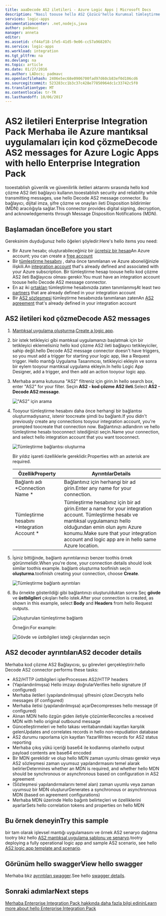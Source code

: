 ```yaml
---
title: aaaDecode AS2 iletileri - Azure Logic Apps | Microsoft Docs
description: "Nasıl toouse hello AS2 Çözücü'hello Kurumsal tümleştirme paketi de Azure mantıksal uygulamaları için"
services: logic-apps
documentationcenter: .net,nodejs,java
author: padmavc
manager: anneta
editor: 
ms.assetid: cf44af18-1fe5-41d5-9e06-cc57a968207c
ms.service: logic-apps
ms.workload: integration
ms.tgt_pltfrm: na
ms.devlang: na
ms.topic: article
ms.date: 01/27/2016
ms.author: LADocs; padmavc
ms.openlocfilehash: 2406e5ec68e0906700fad97d60cb83ef0d106cd6
ms.sourcegitcommit: 523283cc1b3c37c428e77850964dc1c33742c5f0
ms.translationtype: MT
ms.contentlocale: tr-TR
ms.lasthandoff: 10/06/2017
---
```

# <a name="decode-as2-messages-for-azure-logic-apps-with-hello-enterprise-integration-pack"></a><span data-ttu-id="b7cda-103">AS2 iletileri Enterprise Integration Pack Merhaba ile Azure mantıksal uygulamaları için kod çözme</span><span class="sxs-lookup"><span data-stu-id="b7cda-103">Decode AS2 messages for Azure Logic Apps with hello Enterprise Integration Pack</span></span> 

<span data-ttu-id="b7cda-104">tooestablish güvenlik ve güvenilirlik iletileri aktarımı sırasında hello kod çözme AS2 ileti bağlayıcı kullanın.</span><span class="sxs-lookup"><span data-stu-id="b7cda-104">tooestablish security and reliability while transmitting messages, use hello Decode AS2 message connector.</span></span> <span data-ttu-id="b7cda-105">Bu bağlayıcı, dijital imza, şifre çözme ve onayları ileti Disposition bildirimler (MDN) aracılığıyla sağlar.</span><span class="sxs-lookup"><span data-stu-id="b7cda-105">This connector provides digital signing, decryption, and acknowledgements through Message Disposition Notifications (MDN).</span></span>

## <a name="before-you-start"></a><span data-ttu-id="b7cda-106">Başlamadan önce</span><span class="sxs-lookup"><span data-stu-id="b7cda-106">Before you start</span></span>

<span data-ttu-id="b7cda-107">Gereksinim duyduğunuz hello öğeleri şöyledir:</span><span class="sxs-lookup"><span data-stu-id="b7cda-107">Here's hello items you need:</span></span>

* <span data-ttu-id="b7cda-108">Bir Azure hesabı; oluşturabileceğiniz bir [ücretsiz bir hesap](https://azure.microsoft.com/free)</span><span class="sxs-lookup"><span data-stu-id="b7cda-108">An Azure account; you can create a [free account](https://azure.microsoft.com/free)</span></span>
* <span data-ttu-id="b7cda-109">Bir [tümleştirme hesabını](logic-apps-enterprise-integration-create-integration-account.md) , daha önce tanımlanan ve Azure aboneliğinizle ilişkili.</span><span class="sxs-lookup"><span data-stu-id="b7cda-109">An [integration account](logic-apps-enterprise-integration-create-integration-account.md) that's already defined and associated with your Azure subscription.</span></span> <span data-ttu-id="b7cda-110">Bir tümleştirme hesap toouse hello kod çözme AS2 ileti Bağlayıcısı olması gerekir.</span><span class="sxs-lookup"><span data-stu-id="b7cda-110">You must have an integration account toouse hello Decode AS2 message connector.</span></span>
* <span data-ttu-id="b7cda-111">En az iki [ortakları](logic-apps-enterprise-integration-partners.md) tümleştirme hesabınızda zaten tanımlanmış</span><span class="sxs-lookup"><span data-stu-id="b7cda-111">At least two [partners](logic-apps-enterprise-integration-partners.md) that are already defined in your integration account</span></span>
* <span data-ttu-id="b7cda-112">Bir [AS2 sözleşmesi](logic-apps-enterprise-integration-as2.md) tümleştirme hesabınızda tanımlanan zaten</span><span class="sxs-lookup"><span data-stu-id="b7cda-112">An [AS2 agreement](logic-apps-enterprise-integration-as2.md) that's already defined in your integration account</span></span>

## <a name="decode-as2-messages"></a><span data-ttu-id="b7cda-113">AS2 iletileri kod çözme</span><span class="sxs-lookup"><span data-stu-id="b7cda-113">Decode AS2 messages</span></span>

1. <span data-ttu-id="b7cda-114">[Mantıksal uygulama oluşturma](../logic-apps/logic-apps-create-a-logic-app.md).</span><span class="sxs-lookup"><span data-stu-id="b7cda-114">[Create a logic app](../logic-apps/logic-apps-create-a-logic-app.md).</span></span>

2. <span data-ttu-id="b7cda-115">bir istek tetikleyici gibi mantıksal uygulamanızı başlatmak için bir tetikleyici eklemelisiniz hello kod çözme AS2 ileti bağlayıcı tetikleyiciler, sahip değil.</span><span class="sxs-lookup"><span data-stu-id="b7cda-115">hello Decode AS2 message connector doesn't have triggers, so you must add a trigger for starting your logic app, like a Request trigger.</span></span> <span data-ttu-id="b7cda-116">Hello mantığı Uygulama Tasarımcısı, tetikleyici ekleyin ve sonra bir eylem tooyour mantıksal uygulama ekleyin.</span><span class="sxs-lookup"><span data-stu-id="b7cda-116">In hello Logic App Designer, add a trigger, and then add an action tooyour logic app.</span></span>

3.  <span data-ttu-id="b7cda-117">Merhaba arama kutusuna "AS2" filtreniz için girin.</span><span class="sxs-lookup"><span data-stu-id="b7cda-117">In hello search box, enter "AS2" for your filter.</span></span> <span data-ttu-id="b7cda-118">Seçin **AS2 - kod çözme AS2 ileti**.</span><span class="sxs-lookup"><span data-stu-id="b7cda-118">Select **AS2 - Decode AS2 message**.</span></span>
   
    !["AS2" için arama](media/logic-apps-enterprise-integration-as2-decode/as2decodeimage1.png)

4. <span data-ttu-id="b7cda-120">Tooyour tümleştirme hesabını daha önce herhangi bir bağlantısı oluşturmadıysanız, istenir toocreate şimdi bu bağlantı.</span><span class="sxs-lookup"><span data-stu-id="b7cda-120">If you didn't previously create any connections tooyour integration account, you're prompted toocreate that connection now.</span></span> <span data-ttu-id="b7cda-121">Bağlantınızı adlandırın ve hello tümleştirme hesabı tooconnect istediğinizi seçin.</span><span class="sxs-lookup"><span data-stu-id="b7cda-121">Name your connection, and select hello integration account that you want tooconnect.</span></span>
   
    ![Tümleştirme bağlantısı oluşturma](media/logic-apps-enterprise-integration-as2-decode/as2decodeimage2.png)

    <span data-ttu-id="b7cda-123">Bir yıldız işareti özelliklerle gereklidir.</span><span class="sxs-lookup"><span data-stu-id="b7cda-123">Properties with an asterisk are required.</span></span>

    | <span data-ttu-id="b7cda-124">Özellik</span><span class="sxs-lookup"><span data-stu-id="b7cda-124">Property</span></span> | <span data-ttu-id="b7cda-125">Ayrıntılar</span><span class="sxs-lookup"><span data-stu-id="b7cda-125">Details</span></span> |
    | --- | --- |
    | <span data-ttu-id="b7cda-126">Bağlantı adı *</span><span class="sxs-lookup"><span data-stu-id="b7cda-126">Connection Name *</span></span> |<span data-ttu-id="b7cda-127">Bağlantınız için herhangi bir ad girin.</span><span class="sxs-lookup"><span data-stu-id="b7cda-127">Enter any name for your connection.</span></span> |
    | <span data-ttu-id="b7cda-128">Tümleştirme hesabını *</span><span class="sxs-lookup"><span data-stu-id="b7cda-128">Integration Account *</span></span> |<span data-ttu-id="b7cda-129">Tümleştirme hesabınız için bir ad girin.</span><span class="sxs-lookup"><span data-stu-id="b7cda-129">Enter a name for your integration account.</span></span> <span data-ttu-id="b7cda-130">Tümleştirme hesabı ve mantıksal uygulamanızı hello olduğundan emin olun aynı Azure konumu.</span><span class="sxs-lookup"><span data-stu-id="b7cda-130">Make sure that your integration account and logic app are in hello same Azure location.</span></span> |

5.  <span data-ttu-id="b7cda-131">İşiniz bittiğinde, bağlantı ayrıntılarınızı benzer toothis örnek görünmelidir.</span><span class="sxs-lookup"><span data-stu-id="b7cda-131">When you're done, your connection details should look similar toothis example.</span></span> <span data-ttu-id="b7cda-132">bağlantı oluşturma toofinish seçin **oluşturma**.</span><span class="sxs-lookup"><span data-stu-id="b7cda-132">toofinish creating your connection, choose **Create**.</span></span>

    ![Tümleştirme bağlantı ayrıntıları](media/logic-apps-enterprise-integration-as2-decode/as2decodeimage3.png)

6. <span data-ttu-id="b7cda-134">Bu örnekte gösterildiği gibi bağlantınızı oluşturulduktan sonra Seç **gövde** ve **üstbilgileri** çıkışları hello istek.</span><span class="sxs-lookup"><span data-stu-id="b7cda-134">After your connection is created, as shown in this example, select **Body** and **Headers** from hello Request outputs.</span></span>
   
    ![oluşturulan tümleştirme bağlantı](media/logic-apps-enterprise-integration-as2-decode/as2decodeimage4.png) 

    <span data-ttu-id="b7cda-136">Örneğin:</span><span class="sxs-lookup"><span data-stu-id="b7cda-136">For example:</span></span>

    ![Gövde ve üstbilgileri isteği çıkışlarından seçin](media/logic-apps-enterprise-integration-as2-decode/as2decodeimage5.png) 

## <a name="as2-decoder-details"></a><span data-ttu-id="b7cda-138">AS2 decoder ayrıntıları</span><span class="sxs-lookup"><span data-stu-id="b7cda-138">AS2 decoder details</span></span>

<span data-ttu-id="b7cda-139">Merhaba kod çözme AS2 Bağlayıcısı, şu görevleri gerçekleştirir:</span><span class="sxs-lookup"><span data-stu-id="b7cda-139">hello Decode AS2 connector performs these tasks:</span></span> 

* <span data-ttu-id="b7cda-140">AS2/HTTP üstbilgileri işler</span><span class="sxs-lookup"><span data-stu-id="b7cda-140">Processes AS2/HTTP headers</span></span>
* <span data-ttu-id="b7cda-141">(Yapılandırılmışsa) Hello imzayı doğrular</span><span class="sxs-lookup"><span data-stu-id="b7cda-141">Verifies hello signature (if configured)</span></span>
* <span data-ttu-id="b7cda-142">Merhaba iletileri (yapılandırılmışsa) şifresini çözer.</span><span class="sxs-lookup"><span data-stu-id="b7cda-142">Decrypts hello messages (if configured)</span></span>
* <span data-ttu-id="b7cda-143">Merhaba iletisi (yapılandırılmışsa) açar</span><span class="sxs-lookup"><span data-stu-id="b7cda-143">Decompresses hello message (if configured)</span></span>
* <span data-ttu-id="b7cda-144">Alınan MDN hello özgün giden iletiyle çözümler</span><span class="sxs-lookup"><span data-stu-id="b7cda-144">Reconciles a received MDN with hello original outbound message</span></span>
* <span data-ttu-id="b7cda-145">Güncelleştirmeleri ve hello takası veritabanındaki kayıtları karşılık gelen</span><span class="sxs-lookup"><span data-stu-id="b7cda-145">Updates and correlates records in hello non-repudiation database</span></span>
* <span data-ttu-id="b7cda-146">AS2 durumu raporlama için kayıtları Yazar</span><span class="sxs-lookup"><span data-stu-id="b7cda-146">Writes records for AS2 status reporting</span></span>
* <span data-ttu-id="b7cda-147">Merhaba çıkış yükü içeriği base64 ile kodlanmış olan</span><span class="sxs-lookup"><span data-stu-id="b7cda-147">hello output payload contents are base64 encoded</span></span>
* <span data-ttu-id="b7cda-148">Bir MDN gereklidir ve olup hello MDN zaman uyumlu olması gerekir veya AS2 sözleşmesi zaman uyumsuz yapılandırmasını temel alarak belirler</span><span class="sxs-lookup"><span data-stu-id="b7cda-148">Determines whether an MDN is required, and whether hello MDN should be synchronous or asynchronous based on configuration in AS2 agreement</span></span>
* <span data-ttu-id="b7cda-149">(Sözleşmesi yapılandırmalarını temel alan) zaman uyumlu veya zaman uyumsuz bir MDN oluşturur</span><span class="sxs-lookup"><span data-stu-id="b7cda-149">Generates a synchronous or asynchronous MDN (based on agreement configurations)</span></span>
* <span data-ttu-id="b7cda-150">Merhaba MDN üzerinde Hello bağıntı belirteçleri ve özelliklerini ayarlar</span><span class="sxs-lookup"><span data-stu-id="b7cda-150">Sets hello correlation tokens and properties on hello MDN</span></span>

## <a name="try-this-sample"></a><span data-ttu-id="b7cda-151">Bu örnek deneyin</span><span class="sxs-lookup"><span data-stu-id="b7cda-151">Try this sample</span></span>

<span data-ttu-id="b7cda-152">bir tam olarak işlevsel mantığı uygulamasını ve örnek AS2 senaryo dağıtma tootry bkz hello [AS2 mantıksal uygulama şablonu ve senaryo](https://azure.microsoft.com/documentation/templates/201-logic-app-as2-send-receive/).</span><span class="sxs-lookup"><span data-stu-id="b7cda-152">tootry deploying a fully operational logic app and sample AS2 scenario, see hello [AS2 logic app template and scenario](https://azure.microsoft.com/documentation/templates/201-logic-app-as2-send-receive/).</span></span>

## <a name="view-hello-swagger"></a><span data-ttu-id="b7cda-153">Görünüm hello swagger</span><span class="sxs-lookup"><span data-stu-id="b7cda-153">View hello swagger</span></span>
<span data-ttu-id="b7cda-154">Merhaba bkz [ayrıntıları swagger](/connectors/as2/).</span><span class="sxs-lookup"><span data-stu-id="b7cda-154">See hello [swagger details](/connectors/as2/).</span></span> 

## <a name="next-steps"></a><span data-ttu-id="b7cda-155">Sonraki adımlar</span><span class="sxs-lookup"><span data-stu-id="b7cda-155">Next steps</span></span>
[<span data-ttu-id="b7cda-156">Merhaba Enterprise Integration Pack hakkında daha fazla bilgi edinin</span><span class="sxs-lookup"><span data-stu-id="b7cda-156">Learn more about hello Enterprise Integration Pack</span></span>](logic-apps-enterprise-integration-overview.md) 

